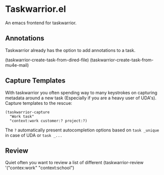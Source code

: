Taskwarrior.el
==============
An emacs frontend for taskwarrior.


Annotations
-----------
Taskwarrior already has the option to add annotations to a task.

(taskwarrior-create-task-from-dired-file)
(taskwarrior-create-task-from-mu4e-mail)

Capture Templates
-----------------
With taskwarrior you often spending way to many keystrokes on capturing metadata around a new task
(Especially if you are a heavy user of UDA's). Capture templates to the rescue:

```
(taskwarrior-capture
  "Work task"
  "context:work customer:? project:?)
```

The `?` automatically present autocompletion options based on `task _unique` in case of UDA or `task _...`


Review
------
Quiet often you want to review a list of different
(taskwarrior-review
	'("contex:work" "context:school")
